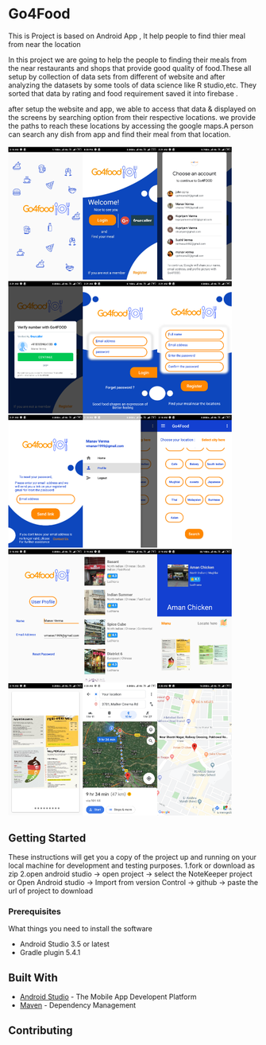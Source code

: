 # Go4Food
This is Project is based on Android App , It help people to find thier meal from near the location

In this project we are going to help the people to finding their meals from the near restaurants and shops that provide good quality of food.These all setup by collection of data sets from different of website and after analyzing the datasets by some tools of data science like R studio,etc. They sorted that data by rating and food requirement saved it into firebase .

after setup the website and app, we able to access that data & displayed on the screens by searching option from their respective locations. we provide the paths to reach these locations by accessing the google maps.A person can search any dish from app and find their meal from that location.
<br>
<br>
<img src = "https://github.com/vManav123/Go4Food/blob/master/images%20of%20App/Launcher.png" width = "150" ><img src = "https://github.com/vManav123/Go4Food/blob/master/images%20of%20App/front.png" width = "150" ><img src = "https://github.com/vManav123/Go4Food/blob/master/images%20of%20App/googlesignin.png" width = "150" ><img src = "https://github.com/vManav123/Go4Food/blob/master/images%20of%20App/Truecaller.png" width = "150" ><img src = "https://github.com/vManav123/Go4Food/blob/master/images%20of%20App/login.png" width = "150"><img src = "https://github.com/vManav123/Go4Food/blob/master/images%20of%20App/register.png" width = "150"><img src = "https://github.com/vManav123/Go4Food/blob/master/images%20of%20App/forget.png" width = "150"><img src = "https://github.com/vManav123/Go4Food/blob/master/images%20of%20App/navigation.png" width = "150"><img src = "https://github.com/vManav123/Go4Food/blob/master/images%20of%20App/selectcity.png" width = "150"><img src = "https://github.com/vManav123/Go4Food/blob/master/images%20of%20App/profile.png" width = "150"><img src = "https://github.com/vManav123/Go4Food/blob/master/images%20of%20App/shops.png" width = "150"><img src = "https://github.com/vManav123/Go4Food/blob/master/images%20of%20App/shopdetails.png" width = "150"><img src = "https://github.com/vManav123/Go4Food/blob/master/images%20of%20App/menus.png" width = "150"><img src = "https://github.com/vManav123/Go4Food/blob/master/images%20of%20App/map.png" width = "150"><img src = "https://github.com/vManav123/Go4Food/blob/master/images%20of%20App/maplocated.png" width = "150">  


## Getting Started

These instructions will get you a copy of the project up and running on your local machine for development and testing purposes.
1.fork or download as zip
2.open android studio -> open project -> select the NoteKeeper project
or
Open Android studio -> Import from version Control -> github -> paste the url of project to download


### Prerequisites

What things you need to install the software
* Android Studio 3.5 or latest
* Gradle plugin 5.4.1

## Built With

* [Android Studio](https://developer.android.com/studio/) - The Mobile App Developent Platform
* [Maven](https://maven.apache.org/) - Dependency Management

## Contributing
